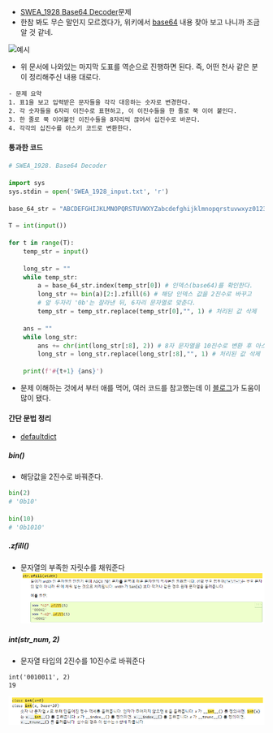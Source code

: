 - [SWEA_1928 Base64 Decoder](https://swexpertacademy.com/main/code/problem/problemDetail.do?contestProbId=AV5PR4DKAG0DFAUq)문제
- 한참 봐도 무슨 말인지 모르겠다가, 위키에서 [base64](../IT%20&%20SC%20Basic/base64.md) 내용 찾아 보고 나니까 조금 알 것 같네.

![예시](../IT%20&%20SC%20Basic/base64.md#예시)

- 위 문서에 나와있는 마지막 도표를 역순으로 진행하면 된다. 즉, 어떤 천사 같은 분이 정리해주신 내용 대로다. 

```ad-tip
- 문제 요약
1. 표1을 보고 입력받은 문자들을 각각 대응하는 숫자로 변경한다.
2. 각 숫자들을 6자리 이진수로 표현하고, 이 이진수들을 한 줄로 쭉 이어 붙인다.
3. 한 줄로 쭉 이어붙인 이진수들을 8자리씩 끊어서 십진수로 바꾼다.
4. 각각의 십진수를 아스키 코드로 변환한다.
```

#### 통과한 코드
```python
# SWEA_1928. Base64 Decoder

import sys
sys.stdin = open('SWEA_1928_input.txt', 'r')

base_64_str = "ABCDEFGHIJKLMNOPQRSTUVWXYZabcdefghijklmnopqrstuvwxyz0123456789+/"

T = int(input())

for t in range(T):
    temp_str = input()

    long_str = ""
    while temp_str:
        a = base_64_str.index(temp_str[0]) # 인덱스(base64)를 확인한다.
        long_str += bin(a)[2:].zfill(6) # 해당 인덱스 값을 2진수로 바꾸고 
        # 앞 두자리 '0b'는 잘라낸 뒤, 6자리 문자열로 맞춘다. 
        temp_str = temp_str.replace(temp_str[0],"", 1) # 처리된 값 삭제

    ans = ""
    while long_str:
        ans += chr(int(long_str[:8], 2)) # 8자 문자열을 10진수로 변환 후 아스키 코드 매핑
        long_str = long_str.replace(long_str[:8],"", 1) # 처리된 값 삭제
        
    print(f'#{t+1} {ans}')
```

- 문제 이해하는 것에서 부터 애를 먹어, 여러 코드를 참고했는데 이 [블로그](https://osnim.tistory.com/entry/SWEA-1928-Based64-Decoder-%ED%8C%8C%EC%9D%B4%EC%8D%AC)가 도움이 많이 됐다.

#### 간단 문법 정리
- [defaultdict](../Python/defaultdict.md)

##### bin()
- 해당값을 2진수로 바꿔준다.
```python
bin(2)
# '0b10'

bin(10)
# '0b1010'
```

##### .zfill()
- 문자열의 부족한 자릿수를 채워준다
![](assets/SWEA_1928%20Base64%20Decoder-1.png)

##### int(str_num, 2)
- 문자열 타입의 2진수를 10진수로 바꿔준다
```
int('0010011', 2)
19
```
![](assets/SWEA_1928%20Base64%20Decoder.png)
